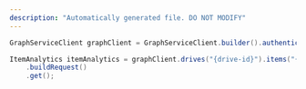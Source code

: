 ```yaml
---
description: "Automatically generated file. DO NOT MODIFY"
---
```

<!-- markdownlint-disable MD041 -->

```java
GraphServiceClient graphClient = GraphServiceClient.builder().authenticationProvider( authProvider ).buildClient();

ItemAnalytics itemAnalytics = graphClient.drives("{drive-id}").items("{item-id}").analytics()
    .buildRequest()
    .get();
```
